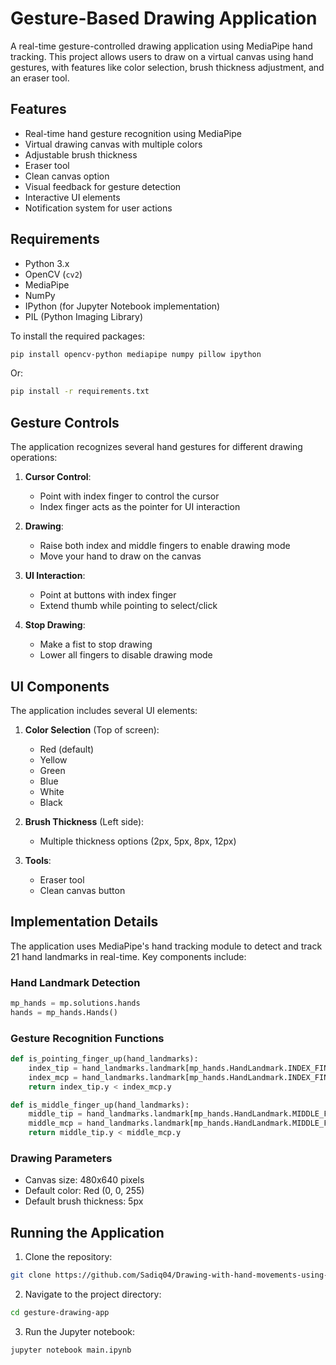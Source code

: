 # Gesture-Based Drawing Application

A real-time gesture-controlled drawing application using MediaPipe hand tracking. This project allows users to draw on a virtual canvas using hand gestures, with features like color selection, brush thickness adjustment, and an eraser tool.

## Features

- Real-time hand gesture recognition using MediaPipe
- Virtual drawing canvas with multiple colors
- Adjustable brush thickness
- Eraser tool
- Clean canvas option
- Visual feedback for gesture detection
- Interactive UI elements
- Notification system for user actions

## Requirements

- Python 3.x
- OpenCV (`cv2`)
- MediaPipe
- NumPy
- IPython (for Jupyter Notebook implementation)
- PIL (Python Imaging Library)

To install the required packages:

```bash
pip install opencv-python mediapipe numpy pillow ipython
```

Or: 

```bash
pip install -r requirements.txt
```

## Gesture Controls

The application recognizes several hand gestures for different drawing operations:

1. **Cursor Control**: 
   - Point with index finger to control the cursor
   - Index finger acts as the pointer for UI interaction

2. **Drawing**:
   - Raise both index and middle fingers to enable drawing mode
   - Move your hand to draw on the canvas

3. **UI Interaction**:
   - Point at buttons with index finger
   - Extend thumb while pointing to select/click

4. **Stop Drawing**:
   - Make a fist to stop drawing
   - Lower all fingers to disable drawing mode

## UI Components

The application includes several UI elements:

1. **Color Selection** (Top of screen):
   - Red (default)
   - Yellow
   - Green
   - Blue
   - White
   - Black

2. **Brush Thickness** (Left side):
   - Multiple thickness options (2px, 5px, 8px, 12px)

3. **Tools**:
   - Eraser tool
   - Clean canvas button

## Implementation Details

The application uses MediaPipe's hand tracking module to detect and track 21 hand landmarks in real-time. Key components include:

### Hand Landmark Detection
```python
mp_hands = mp.solutions.hands
hands = mp_hands.Hands()
```

### Gesture Recognition Functions
```python
def is_pointing_finger_up(hand_landmarks):
    index_tip = hand_landmarks.landmark[mp_hands.HandLandmark.INDEX_FINGER_TIP]
    index_mcp = hand_landmarks.landmark[mp_hands.HandLandmark.INDEX_FINGER_MCP]
    return index_tip.y < index_mcp.y

def is_middle_finger_up(hand_landmarks):
    middle_tip = hand_landmarks.landmark[mp_hands.HandLandmark.MIDDLE_FINGER_TIP]
    middle_mcp = hand_landmarks.landmark[mp_hands.HandLandmark.MIDDLE_FINGER_MCP]
    return middle_tip.y < middle_mcp.y
```

### Drawing Parameters
- Canvas size: 480x640 pixels
- Default color: Red (0, 0, 255)
- Default brush thickness: 5px

## Running the Application

1. Clone the repository:
```bash
git clone https://github.com/Sadiq04/Drawing-with-hand-movements-using-Mediapipe.git
```

2. Navigate to the project directory:
```bash
cd gesture-drawing-app
```

3. Run the Jupyter notebook:
```bash
jupyter notebook main.ipynb
```
